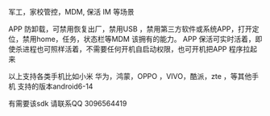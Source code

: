 军工，家校管控，MDM, 保活 IM 等场景

APP 防卸载，可禁用恢复出厂，禁用USB ，禁用第三方软件或系统APP，打开定位，禁用home，任务，状态栏等MDM 该拥有的能力。
APP 保活可实时活着，即使杀进程也可照样活着，不需要任何开机自启动权限，也可开机把APP 程序拉起来

以上支持各类手机比如小米 华为，鸿蒙，OPPO ，VIVO，酷派，zte ，等其他手机
支持的版本android6-14

有需要该sdk 请联系QQ   3096564419
